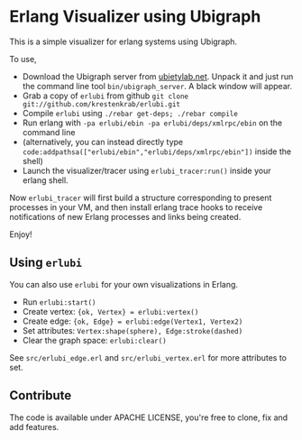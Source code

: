 # Erlang Visualizer using Ubigraph

This is a simple visualizer for erlang systems using Ubigraph.

To use,

- Download the Ubigraph server from [ubietylab.net](http://ubietylab.net/ubigraph/content/Downloads/index.php).  Unpack it and just run the command line tool `bin/ubigraph_server`.  A black window will appear.
- Grab a copy of `erlubi` from github `git clone git://github.com/krestenkrab/erlubi.git`
- Compile `erlubi` using `./rebar get-deps; ./rebar compile`
- Run erlang with `-pa erlubi/ebin -pa erlubi/deps/xmlrpc/ebin` on the command line
- (alternatively, you can instead directly type `code:addpathsa(["erlubi/ebin","erlubi/deps/xmlrpc/ebin"])` inside the shell)
- Launch the visualizer/tracer using `erlubi_tracer:run()` inside your erlang shell.

Now `erlubi_tracer` will first build a structure corresponding to present processes in your VM, and then install erlang trace hooks to receive notifications of new Erlang processes and links being created.

Enjoy!

## Using `erlubi`

 You can also use `erlubi` for your own visualizations in Erlang. 

- Run `erlubi:start()`
- Create vertex: `{ok, Vertex} = erlubi:vertex()`
- Create edge: `{ok, Edge} = erlubi:edge(Vertex1, Vertex2)`
- Set attributes:  `Vertex:shape(sphere), Edge:stroke(dashed)`
- Clear the graph space: `erlubi:clear()`

See `src/erlubi_edge.erl` and `src/erlubi_vertex.erl` for more attributes to set.


## Contribute

The code is available under APACHE LICENSE, you're free to clone, fix and add features.
    
